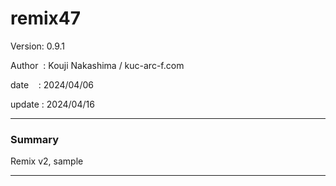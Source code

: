# remix47

 Version: 0.9.1

 Author  : Kouji Nakashima / kuc-arc-f.com

 date    : 2024/04/06 

 update  : 2024/04/16  

***
### Summary

Remix v2,  sample

***

